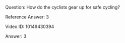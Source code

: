 Question: How do the cyclists gear up for safe cycling?

Reference Answer: 3

Video ID: 10149430394

Answer: 3

